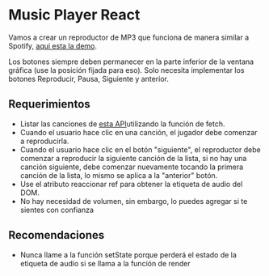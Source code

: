 # Music Player React

Vamos a crear un reproductor de MP3 que funciona de manera similar a Spotify, [aqui esta la demo](https://projects.breatheco.de/json/?slug=music-player-react&preview/).

Los botones siempre deben permanecer en la parte inferior de la ventana gráfica (use la posición fijada para eso).
Solo necesita implementar los botones Reproducir, Pausa, Siguiente y anterior.


## Requerimientos
- Listar las canciones de [esta API](http://assets.breatheco.de/apis/sound/)utilizando la función de fetch.
- Cuando el usuario hace clic en una canción, el jugador debe comenzar a reproducirla.
- Cuando el usuario hace clic en el botón "siguiente", el reproductor debe comenzar a reproducir la siguiente canción de la lista, si no hay una canción siguiente, debe comenzar nuevamente tocando la primera canción de la lista, lo mismo se aplica a la "anterior" botón.
- Use el atributo reaccionar ref para obtener la etiqueta de audio del DOM.
- No hay necesidad de volumen, sin embargo, lo puedes agregar si te sientes con confianza

## Recomendaciones
- Nunca llame a la función setState porque perderá el estado de la etiqueta de audio si se llama a la función de render